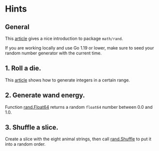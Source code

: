 # Hints

## General

This [article][gobyexample] gives a nice introduction to package `math/rand`.

If you are working locally and use Go 1.19 or lower, make sure to seed your random number generator with the current time.

## 1. Roll a die.

This [article][yourbasic] shows how to generate integers in a certain range.

## 2. Generate wand energy.

Function [rand.Float64][float64] returns a random `float64` number between 0.0 and 1.0.

## 3. Shuffle a slice.

Create a slice with the eight animal strings, then call [rand.Shuffle][shuffle] to put it into a random order.

[gobyexample]: https://gobyexample.com/random-numbers
[yourbasic]: https://yourbasic.org/golang/generate-number-random-range
[shuffle]: https://pkg.go.dev/math/rand#Rand.Shuffle
[float64]: https://pkg.go.dev/math/rand#Float64
